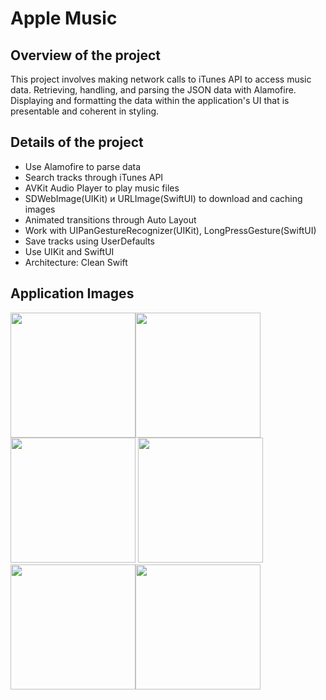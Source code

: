 # Apple Music

## Overview of the project
This project involves making network calls to iTunes API to access music data. Retrieving, handling, and parsing the JSON data with Alamofire. Displaying and formatting the data within the application's UI that is presentable and coherent in styling. 

## Details of the project
* Use Alamofire to parse data
* Search tracks through iTunes API
* AVKit Audio Player to play music files
* SDWebImage(UIKit) и URLImage(SwiftUI) to download and caching images
* Animated transitions through Auto Layout
* Work with UIPanGestureRecognizer(UIKit), LongPressGesture(SwiftUI)
* Save tracks using UserDefaults
* Use UIKit and SwiftUI 
* Architecture: Clean Swift

## Application Images
<img src=https://github.com/sageibra/iMusic/blob/main/screenshots/1.png width=200><img src=https://github.com/sageibra/iMusic/blob/main/screenshots/6.png width=200><img src=https://github.com/sageibra/iMusic/blob/main/screenshots/4.png width=200>
<img src=https://github.com/sageibra/iMusic/blob/main/screenshots/3.png width=200><img src=https://github.com/sageibra/iMusic/blob/main/screenshots/5.png width=200><img src=https://github.com/sageibra/iMusic/blob/main/screenshots/2.png width=200>
